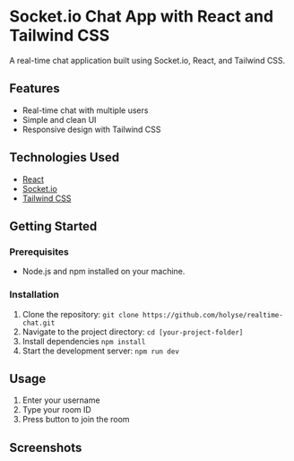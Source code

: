 # Socket.io Chat App with React and Tailwind CSS

A real-time chat application built using Socket.io, React, and Tailwind CSS.

## Features

- Real-time chat with multiple users
- Simple and clean UI
- Responsive design with Tailwind CSS

## Technologies Used

- [React](https://reactjs.org/)
- [Socket.io](https://socket.io/)
- [Tailwind CSS](https://tailwindcss.com/)

## Getting Started

### Prerequisites

- Node.js and npm installed on your machine.

### Installation

1. Clone the repository:
   `git clone https://github.com/holyse/realtime-chat.git`
2. Navigate to the project directory:
   `cd [your-project-folder]`
3. Install dependencies
   `npm install`
4. Start the development server:
   `npm run dev`

## Usage
1. Enter your username
2. Type your room ID
3. Press button to join the room


## Screenshots

